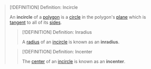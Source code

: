 >[!DEFINITION] Definition: Incircle
>
>An **incircle** of a [polygon](../Polygon.md) is a [circle](../../Plane%20Curves/Circles/Circle.md) in the polygon's [plane](../../../../Surfaces/Planes/Plane.md) which is [tangent](../../Plane%20Curves/Circles/Tangents.md#^tangent-line-segment) to all of its [sides](../Polygon.md).
>
>>[!DEFINITION] Definition: Inradius
>>
>>A [radius](../../Plane%20Curves/Circles/Radius.md) of an [incircle](Incircle.md) is known as an **inradius**.
>>
>
>>[!DEFINITION] Definition: Incenter
>>
>>The [center](../../Plane%20Curves/Circles/Circle.md) of an [incircle](Incircle.md) is known as an **incenter**.
>>
>
>